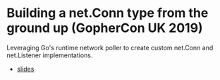 # Building a net.Conn type from the ground up (GopherCon UK 2019)

Leveraging Go&#39;s runtime network poller to create custom net.Conn and net.Listener implementations.

- [slides](https://github.com/mdlayher/talks/blob/master/conferences/2019/gopherconuk/building-a-net-conn-type-from-the-ground-up.pdf)
